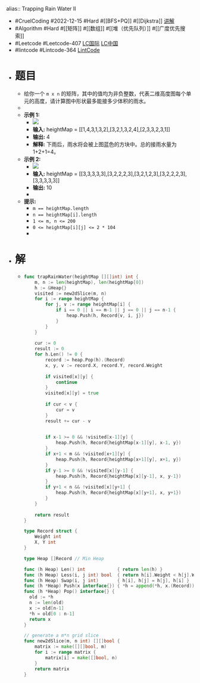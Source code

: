 alias:: Trapping Rain Water II

- #CruelCoding #2022-12-15 #Hard #[[BFS+PQ]] #[[Dijkstra]] [讲解](https://youtu.be/uupOnJJxPbI)
- #Algorithm #Hard #[[矩阵]] #[[数组]] #[[堆（优先队列）]] #[[广度优先搜索]]
- #Leetcode #Leetcode-407 [LC国际](https://leetcode.com/problems/trapping-rain-water-ii/) [LC中国](https://leetcode.cn/problems/trapping-rain-water-ii/)
- #lintcode #Lintcode-364 [LintCode](https://www.lintcode.com/problem/364/)
- # 题目
	- 给你一个 `m x n` 的矩阵，其中的值均为非负整数，代表二维高度图每个单元的高度，请计算图中形状最多能接多少体积的雨水。
	-
	- **示例 1:**
		- ![](https://assets.leetcode.com/uploads/2021/04/08/trap1-3d.jpg)
		- **输入:** heightMap = [[1,4,3,1,3,2],[3,2,1,3,2,4],[2,3,3,2,3,1]]
		- **输出:** 4
		- **解释:** 下雨后，雨水将会被上图蓝色的方块中。总的接雨水量为1+2+1=4。
	- **示例 2:**
		- ![](https://assets.leetcode.com/uploads/2021/04/08/trap2-3d.jpg)
		- **输入:** heightMap = [[3,3,3,3,3],[3,2,2,2,3],[3,2,1,2,3],[3,2,2,2,3],[3,3,3,3,3]]
		- **输出:** 10
		-
	- **提示:**
		- `m == heightMap.length`
		- `n == heightMap[i].length`
		- `1 <= m, n <= 200`
		- `0 <= heightMap[i][j] <= 2 * 104`
		-
- # 解
	- ```go
	  func trapRainWater(heightMap [][]int) int {
	      m, n := len(heightMap), len(heightMap[0])
	      h := &Heap{}
	      visited := new2dSlice(m, n)
	      for i := range heightMap {
	          for j, v := range heightMap[i] {
	              if i == 0 || i == m-1 || j == 0 || j == n-1 {
	                  heap.Push(h, Record{v, i, j})
	              }
	          }
	      }
	      
	      cur := 0
	      result := 0
	      for h.Len() != 0 {
	          record := heap.Pop(h).(Record)
	          x, y, v := record.X, record.Y, record.Weight
	          
	          if visited[x][y] {
	              continue
	          }
	          visited[x][y] = true
	          
	          if cur < v {
	              cur = v
	          }
	          result += cur - v
	  
	          
	          if x-1 >= 0 && !visited[x-1][y] {
	              heap.Push(h, Record{heightMap[x-1][y], x-1, y})
	          }
	          if x+1 < m && !visited[x+1][y] {
	              heap.Push(h, Record{heightMap[x+1][y], x+1, y})
	          }
	          if y-1 >= 0 && !visited[x][y-1] {
	              heap.Push(h, Record{heightMap[x][y-1], x, y-1})
	          }
	          if y+1 < n && !visited[x][y+1] {
	              heap.Push(h, Record{heightMap[x][y+1], x, y+1})
	          }
	      }
	      
	      return result
	  }
	  
	  type Record struct {
	      Weight int
	      X, Y int
	  }
	  
	  type Heap []Record // Min Heap
	  
	  func (h Heap) Len() int            { return len(h) }
	  func (h Heap) Less(i, j int) bool  { return h[i].Weight < h[j].Weight }
	  func (h Heap) Swap(i, j int)       { h[i], h[j] = h[j], h[i] }
	  func (h *Heap) Push(x interface{}) { *h = append(*h, x.(Record)) }
	  func (h *Heap) Pop() interface{} {
	  	old := *h
	  	n := len(old)
	  	x := old[n-1]
	  	*h = old[0 : n-1]
	  	return x
	  }
	  
	  // generate a m*n grid slice
	  func new2dSlice(m, n int) [][]bool {
	      matrix := make([][]bool, m)
	      for i := range matrix {
	          matrix[i] = make([]bool, n)
	      }
	      return matrix
	  }
	  ```
